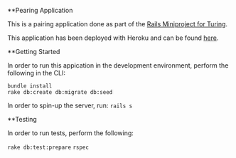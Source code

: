 **Pearing Application

This is a pairing application done as part of the [Rails Miniproject for Turing](http://backend.turing.io/module2/projects/mini-project).

This application has been deployed with Heroku and can be found [here](https://pearing-pairing.herokuapp.com).

**Getting Started

In order to run this appication in the development environment, perform the following in the CLI:

```
bundle install
rake db:create db:migrate db:seed
```

In order to spin-up the server, run: `rails s`

**Testing

In order to run tests, perform the following:

`rake db:test:prepare`
`rspec`
